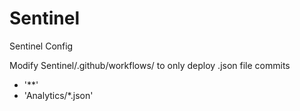 # Sentinel
Sentinel Config

Modify Sentinel/.github/workflows/ to only deploy .json file commits
- '**'
- 'Analytics/*.json'
